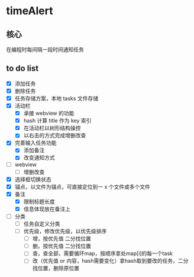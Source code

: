 # timeAlert

## 核心

在编程时每间隔一段时间通知任务

## to do list

-   [x] 添加任务
-   [x] 删除任务
-   [x] 任务存储方案，本地 tasks 文件存储
-   [x] 活动栏
    -   [x] 承接 webview 的功能
    -   [x] hash 计算 title 作为 key 索引
    -   [x] 在活动栏以树形结构操控
    -   [x] 以右击的方式完成增删改查
-   [x] 完善输入任务功能
    -   [x] 添加备注
    -   [x] 改变通知方式

-   [ ] webview
    -   [ ] 增删改查
-   [x] 选择框切换状态
-   [x] 锚点，以文件为锚点，可直接定位到一 x 个文件或多个文件
-   [x] 备注
    -   [x] 限制标题长度
    -   [x] 信息体现放在备注上
-   [ ] 分类
    -   [ ] 任务自定义分类
    -   [ ] 优先级，修改优先级，以优先级排序
        -   [ ] 增，按优先值 二分找位置
        -   [ ] 删，按优先值 二分找位置
        -   [ ] 查，查全部，需要循环map，按顺序拿处map[i]的每一个task
        -   [ ] 改（优先值 or 内容，hash需要变化）拿hash取到要改的任务，二分找位置，删除原位置
